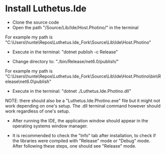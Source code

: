 # Install Luthetus.Ide

- Clone the source code
- Open the path "/Source/Lib/Ide/Host.Photino/" in the terminal

For example my path is "C:\Users\hunte\Repos\Luthetus.Ide_Fork\Source\Lib\Ide\Host.Photino\"

- Execute in the terminal: "dotnet publish -c Release"

- Change directory to: "./bin/Release/net6.0/publish/"

For example my path is "C:\Users\hunte\Repos\Luthetus.Ide_Fork\Source\Lib\Ide\Host.Photino\bin\Release\net6.0\publish\"

- Execute in the terminal: "dotnet ./Luthetus.Ide.Photino.dll"

NOTE: there should also be a "Luthetus.Ide.Photino.exe" file
but it might not work depending on one's setup. The .dll terminal command however should
work regardless of one's setup.

- After running the IDE, the application window should appear in the operating systems
window manager.

- It is recommended to check the "Info" tab after installation, to check
if the libraries were compiled with "Release" mode or "Debug" mode.
After following these steps, one should see "Release" mode.